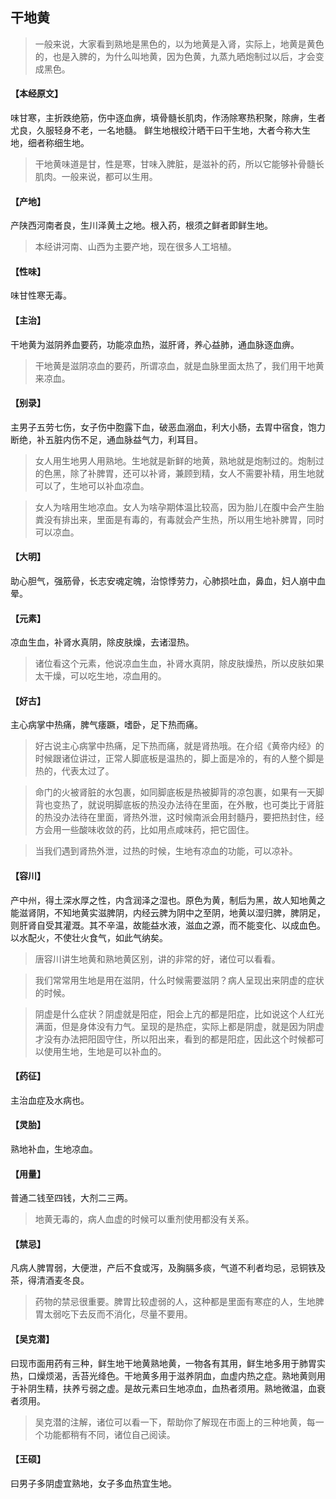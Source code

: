 ## 干地黄

> 一般来说，大家看到熟地是黑色的，以为地黄是入肾，实际上，地黄是黄色的，也是入脾的，为什么叫地黄，因为色黄，九蒸九晒炮制过以后，才会变成黑色。

#### 【本经原文】
味甘寒，主折跌绝筋，伤中逐血痹，填骨髓长肌肉，作汤除寒热积聚，除痹，生者尤良，久服轻身不老，一名地髓。
鲜生地根绞汁晒干曰干生地，大者今称大生地，细者称细生地。

> 干地黄味道是甘，性是寒，甘味入脾脏，是滋补的药，所以它能够补骨髓长肌肉。一般来说，都可以生用。

#### 【产地】
产陕西河南者良，生川泽黄土之地。根入药，根须之鲜者即鲜生地。

> 本经讲河南、山西为主要产地，现在很多人工培植。

#### 【性味】
味甘性寒无毒。
#### 【主治】
干地黄为滋阴养血要药，功能凉血热，滋肝肾，养心益肺，通血脉逐血痹。

> 干地黄是滋阴凉血的要药，所谓凉血，就是血脉里面太热了，我们用干地黄来凉血。

#### 【别录】
主男子五劳七伤，女子伤中胞露下血，破恶血溺血，利大小肠，去胃中宿食，饱力断绝，补五脏内伤不足，通血脉益气力，利耳目。

> 女人用生地男人用熟地。生地就是新鲜的地黄，熟地就是炮制过的。炮制过的色黑，除了补脾胃，还可以补肾，兼顾到精，女人不需要补精，用生地就可以了，生地可以补血凉血。

> 女人为啥用生地凉血。女人为啥孕期体温比较高，因为胎儿在腹中会产生胎粪没有排出来，里面是有毒的，有毒就会产生热，所以用生地补脾胃，同时可以凉血。

#### 【大明】
助心胆气，强筋骨，长志安魂定魄，治惊悸劳力，心肺损吐血，鼻血，妇人崩中血晕。
#### 【元素】
凉血生血，补肾水真阴，除皮肤燥，去诸湿热。

> 诸位看这个元素，他说凉血生血，补肾水真阴，除皮肤燥热，所以皮肤如果太干燥，可以吃生地，凉血用的。

#### 【好古】
主心病掌中热痛，脾气痿蹶，嗜卧，足下热而痛。

> 好古说主心病掌中热痛，足下热而痛，就是肾热哦。在介绍《黄帝内经》的时候跟诸位讲过，正常人脚底板是温热的，脚上面是冷的，有的人整个脚是热的，代表太过了。

> 命门的火被肾脏的水包裹，如同脚底板是热被脚背的凉包裹，如果有一天脚背也变热了，就说明脚底板的热没办法待在里面，在外散，也可类比于肾脏的热没办法待在里面，肾热外泄，这时候南派会用封髓丹，要把热封住，经方会用一些酸味收敛的药，比如用点咸味药，把它固住。

> 当我们遇到肾热外泄，过热的时候，生地有凉血的功能，可以凉补。

#### 【容川】
产中州，得土深水厚之性，内含润泽之湿也。原色为黄，制后为黑，故人知地黄之能滋肾阴，不知地黄实滋脾阴，内经云脾为阴中之至阴，地黄以湿归脾，脾阴足，则肝肾自受其灌溉。其不辛温，故能益水液，滋血之源，而不能变化、以成血色。以水配火，不使壮火食气，如此气纳矣。

> 唐容川讲生地黄和熟地黄区别，讲的非常的好，诸位可以看看。

> 我们常常用生地是用在滋阴，什么时候需要滋阴？病人呈现出来阴虚的症状的时候。

> 阴虚是什么症状？阴虚就是阳症，阳会上亢的都是阳症，比如说这个人红光满面，但是身体没有力气。呈现的是热症，实际上都是阴虚，就是因为阴虚才没有办法把阳固守住，所以阳出来，看到的都是阳症，因此这个时候都可以使用生地，生地是可以补血的。

#### 【药征】
主治血症及水病也。
#### 【灵胎】
熟地补血，生地凉血。
#### 【用量】
普通二钱至四钱，大剂二三两。

> 地黄无毒的，病人血虚的时候可以重剂使用都没有关系。

#### 【禁忌】
凡病人脾胃弱，大便泄，产后不食或泻，及胸膈多痰，气道不利者均忌，忌铜铁及茶，得清酒麦冬良。

> 药物的禁忌很重要。脾胃比较虚弱的人，这种都是里面有寒症的人，生地脾胃太弱吃下去反而不消化，尽量不要用。

#### 【吴克潜】
曰现市面用药有三种，鲜生地干地黄熟地黄，一物各有其用，鲜生地多用于肺胃实热，口燥烦渴，舌苔光绛色。干地黄多用于滋养阴血，血虚内热之症。熟地黄则用于补阴生精，扶养亏弱之虚。是故元素曰生地凉血，血热者须用。熟地微温，血衰者须用。

> 吴克潜的注解，诸位可以看一下，帮助你了解现在市面上的三种地黄，每一个功能都稍有不同，诸位自己阅读。

#### 【王硕】
曰男子多阴虚宜熟地，女子多血热宜生地。